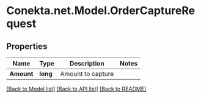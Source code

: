 # Conekta.net.Model.OrderCaptureRequest

## Properties

Name | Type | Description | Notes
------------ | ------------- | ------------- | -------------
**Amount** | **long** | Amount to capture | 

[[Back to Model list]](../README.md#documentation-for-models) [[Back to API list]](../README.md#documentation-for-api-endpoints) [[Back to README]](../README.md)

